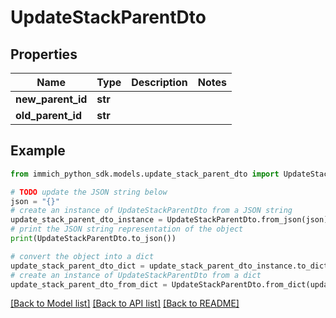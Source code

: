 # UpdateStackParentDto


## Properties

Name | Type | Description | Notes
------------ | ------------- | ------------- | -------------
**new_parent_id** | **str** |  | 
**old_parent_id** | **str** |  | 

## Example

```python
from immich_python_sdk.models.update_stack_parent_dto import UpdateStackParentDto

# TODO update the JSON string below
json = "{}"
# create an instance of UpdateStackParentDto from a JSON string
update_stack_parent_dto_instance = UpdateStackParentDto.from_json(json)
# print the JSON string representation of the object
print(UpdateStackParentDto.to_json())

# convert the object into a dict
update_stack_parent_dto_dict = update_stack_parent_dto_instance.to_dict()
# create an instance of UpdateStackParentDto from a dict
update_stack_parent_dto_from_dict = UpdateStackParentDto.from_dict(update_stack_parent_dto_dict)
```
[[Back to Model list]](../README.md#documentation-for-models) [[Back to API list]](../README.md#documentation-for-api-endpoints) [[Back to README]](../README.md)


